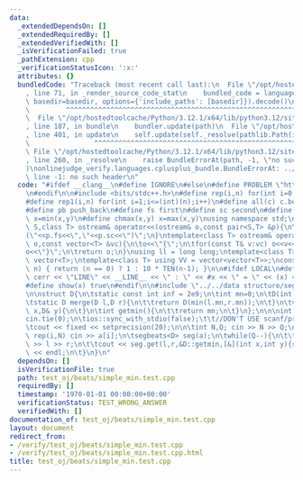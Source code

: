 ```yaml
---
data:
  _extendedDependsOn: []
  _extendedRequiredBy: []
  _extendedVerifiedWith: []
  _isVerificationFailed: true
  _pathExtension: cpp
  _verificationStatusIcon: ':x:'
  attributes: {}
  bundledCode: "Traceback (most recent call last):\n  File \"/opt/hostedtoolcache/Python/3.12.1/x64/lib/python3.12/site-packages/onlinejudge_verify/documentation/build.py\"\
    , line 71, in _render_source_code_stat\n    bundled_code = language.bundle(stat.path,\
    \ basedir=basedir, options={'include_paths': [basedir]}).decode()\n          \
    \         ^^^^^^^^^^^^^^^^^^^^^^^^^^^^^^^^^^^^^^^^^^^^^^^^^^^^^^^^^^^^^^^^^^^^^^^^^^^^^^^^^\n\
    \  File \"/opt/hostedtoolcache/Python/3.12.1/x64/lib/python3.12/site-packages/onlinejudge_verify/languages/cplusplus.py\"\
    , line 187, in bundle\n    bundler.update(path)\n  File \"/opt/hostedtoolcache/Python/3.12.1/x64/lib/python3.12/site-packages/onlinejudge_verify/languages/cplusplus_bundle.py\"\
    , line 401, in update\n    self.update(self._resolve(pathlib.Path(included), included_from=path))\n\
    \                ^^^^^^^^^^^^^^^^^^^^^^^^^^^^^^^^^^^^^^^^^^^^^^^^^^^^^^^^^\n \
    \ File \"/opt/hostedtoolcache/Python/3.12.1/x64/lib/python3.12/site-packages/onlinejudge_verify/languages/cplusplus_bundle.py\"\
    , line 260, in _resolve\n    raise BundleErrorAt(path, -1, \"no such header\"\
    )\nonlinejudge_verify.languages.cplusplus_bundle.BundleErrorAt: ../../data structure/segtree/segbeats.cpp:\
    \ line -1: no such header\n"
  code: "#ifdef __clang__\n#define IGNORE\n#else\n#define PROBLEM \"https://judge.yosupo.jp/problem/staticrmq\"\
    \n#endif\n\n#include <bits/stdc++.h>\n#define rep(i,n) for(int i=0;i<(int)(n);i++)\n\
    #define rep1(i,n) for(int i=1;i<=(int)(n);i++)\n#define all(c) c.begin(),c.end()\n\
    #define pb push_back\n#define fs first\n#define sc second\n#define chmin(x,y)\
    \ x=min(x,y)\n#define chmax(x,y) x=max(x,y)\nusing namespace std;\ntemplate<class\
    \ S,class T> ostream& operator<<(ostream& o,const pair<S,T> &p){\n\treturn o<<\"\
    (\"<<p.fs<<\",\"<<p.sc<<\")\";\n}\ntemplate<class T> ostream& operator<<(ostream&\
    \ o,const vector<T> &vc){\n\to<<\"{\";\n\tfor(const T& v:vc) o<<v<<\",\";\n\t\
    o<<\"}\";\n\treturn o;\n}\nusing ll = long long;\ntemplate<class T> using V =\
    \ vector<T>;\ntemplate<class T> using VV = vector<vector<T>>;\nconstexpr ll TEN(int\
    \ n) { return (n == 0) ? 1 : 10 * TEN(n-1); }\n\n#ifdef LOCAL\n#define show(x)\
    \ cerr << \"LINE\" << __LINE__ << \" : \" << #x << \" = \" << (x) << endl\n#else\n\
    #define show(x) true\n#endif\n\n#include \"../../data structure/segtree/segbeats.cpp\"\
    \n\nstruct D{\n\tstatic const int inf = 2e9;\n\tint mn=0;\n\tD(int v=inf){mn=v;}\n\
    \tstatic D merge(D l,D r){\n\t\treturn D(min(l.mn,r.mn));\n\t}\n\tvoid push(D&\
    \ x,D& y){\n\t}\n\tint getmin(){\n\t\treturn mn;\n\t}\n};\n\n\nint main(){\n\t\
    cin.tie(0);\n\tios::sync_with_stdio(false);\t\t//DON'T USE scanf/printf/puts !!\n\
    \tcout << fixed << setprecision(20);\n\n\tint N,Q; cin >> N >> Q;\n\tV<int> a(N);\
    \ rep(i,N) cin >> a[i];\n\tsegbeats<D> seg(a);\n\twhile(Q--){\n\t\tint l,r; cin\
    \ >> l >> r;\n\t\tcout << seg.get(l,r,&D::getmin,[&](int x,int y){return min(x,y);},D::inf)\
    \ << endl;\n\t}\n}\n"
  dependsOn: []
  isVerificationFile: true
  path: test_oj/beats/simple_min.test.cpp
  requiredBy: []
  timestamp: '1970-01-01 00:00:00+00:00'
  verificationStatus: TEST_WRONG_ANSWER
  verifiedWith: []
documentation_of: test_oj/beats/simple_min.test.cpp
layout: document
redirect_from:
- /verify/test_oj/beats/simple_min.test.cpp
- /verify/test_oj/beats/simple_min.test.cpp.html
title: test_oj/beats/simple_min.test.cpp
---
```

